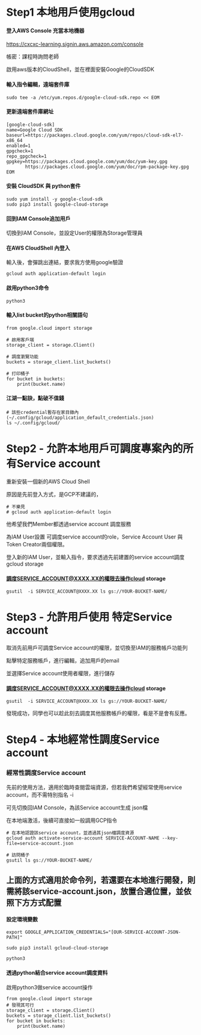 # Step1 本地用戶使用gcloud

#### 登入AWS Console 充當本地機器

https://cxcxc-learning.signin.aws.amazon.com/console

帳密：課程時詢問老師

啟用aws版本的CloudShell，並在裡面安裝Google的CloudSDK

#### 輸入指令編輯，遠端套件庫
```
sudo tee -a /etc/yum.repos.d/google-cloud-sdk.repo << EOM

```

#### 更新遠端套件庫網址
```
[google-cloud-sdk]
name=Google Cloud SDK
baseurl=https://packages.cloud.google.com/yum/repos/cloud-sdk-el7-x86_64
enabled=1
gpgcheck=1
repo_gpgcheck=1
gpgkey=https://packages.cloud.google.com/yum/doc/yum-key.gpg
       https://packages.cloud.google.com/yum/doc/rpm-package-key.gpg
EOM
```

#### 安裝  CloudSDK 與 python套件
```
sudo yum install -y google-cloud-sdk
sudo pip3 install google-cloud-storage
```

#### 回到IAM Console追加用戶

切換到IAM Console，並設定User的權限為Storage管理員


#### 在AWS CloudShell 內登入
輸入後，會彈跳出連結，要求我方使用google驗證
```
gcloud auth application-default login
```

#### 啟用python3命令
```
python3
```

#### 輸入list bucket的python相關語句

```
from google.cloud import storage

# 啟用客戶端
storage_client = storage.Client()

# 調度瀏覽功能
buckets = storage_client.list_buckets()

# 打印桶子
for bucket in buckets:
    print(bucket.name)

```

#### 江湖一點訣，點破不值錢
```
# 該些credential暫存在家目錄內 (~/.config/gcloud/application_default_credentials.json)
ls ~/.config/gcloud/

```


# Step2 - 允許本地用戶可調度專案內的所有Service account

重新安裝一個新的AWS Cloud Shell

原因是先前登入方式，是GCP不建議的，
```
# 不樂見
# gcloud auth application-default login
```

他希望我們Member都透過service account 調度服務

為IAM User設置 可調度service account的role，Service Account User 與 Token Creator兩個權限。

登入新的IAM User，並輸入指令，要求透過先前建置的service account調度gcloud storage

#### 調度SERVICE_ACCOUNT@XXXX.XX的權限去操作cloud storage
```
gsutil  -i SERVICE_ACCOUNT@XXXX.XX ls gs://YOUR-BUCKET-NAME/
```

# Step3 - 允許用戶使用 特定Service account


取消先前用戶可調度Service account的權限，並切換至IAM的服務帳戶功能列

點擊特定服務帳戶，進行編輯，追加用戶的email

並選擇Service account使用者權限，進行儲存


#### 調度SERVICE_ACCOUNT@XXXX.XX的權限去操作cloud storage
```
gsutil  -i SERVICE_ACCOUNT@XXXX.XX ls gs://YOUR-BUCKET-NAME/
```

發現成功，同學也可以趁此刻去調度其他服務帳戶的權限，看是不是會有反應。


# Step4 - 本地經常性調度Service account

### 經常性調度Service account

先前的使用方法，適用於臨時查閱雲端資源，但若我們希望經常使用service account，而不需特別指名 -i

可先切換回IAM Console，為該Service account生成 json檔

在本地端激活，後續可直接如一般調用GCP指令
```
# 在本地認證該service account，並透過其json檔調度資源
gcloud auth activate-service-account SERVICE-ACCOUNT-NAME --key-file=service-account.json

# 訪問桶子
gsutil ls gs://YOUR-BUCKET-NAME/
```

## 上面的方式適用於命令列，若還要在本地進行開發，則需將該service-account.json，放置合適位置，並依照下方方式配置

#### 設定環境變數
```
export GOOGLE_APPLICATION_CREDENTIALS="[OUR-SERVICE-ACCOUNT-JSON-PATH]"

sudo pip3 install gcloud-cloud-storage

python3
```

#### 透過python結合service account調度資料
啟用python3做service account操作
```
from google.cloud import storage
# 發現其可行
storage_client = storage.Client()
buckets = storage_client.list_buckets()
for bucket in buckets:
    print(bucket.name)
```